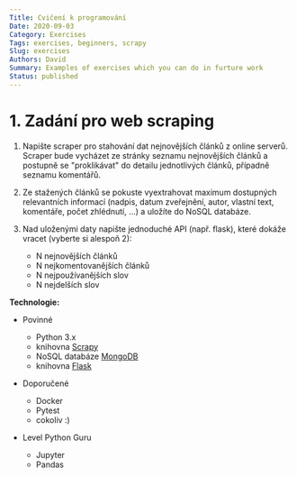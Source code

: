 ```yaml
---
Title: Cvičení k programování
Date: 2020-09-03
Category: Exercises
Tags: exercises, beginners, scrapy
Slug: exercises
Authors: David
Summary: Examples of exercises which you can do in furture work
Status: published
---
```




# 1. Zadání pro web scraping

1. Napište scraper pro stahování dat nejnovějších článků z online serverů. Scraper bude vycházet ze stránky seznamu nejnovějších článků a postupně se "proklikávat" do detailu jednotlivých článků, případně seznamu komentářů.

2. Ze stažených článků se pokuste vyextrahovat maximum dostupných relevantních informací (nadpis, datum zveřejnění, autor, vlastní text, komentáře, počet zhlédnutí, ...) a uložíte do NoSQL databáze.

3. Nad uloženými daty napište jednoduché API (např. flask), které dokáže vracet (vyberte si alespoň 2):

    * N nejnovějších článků
    * N nejkomentovanějších článků
    + N nejpoužívanějších slov
    + N nejdelších slov

**Technologie:**

* Povinné
    + Python 3.x
    * knihovna [Scrapy](https://scrapy.org/)
    * NoSQL databáze [MongoDB](https://www.mongodb.com/)
    * knihovna [Flask](https://flask.palletsprojects.com/en/1.1.x/)


* Doporučené
    - Docker
    - Pytest
    - cokoliv :)


* Level Python Guru
    - Jupyter
    - Pandas